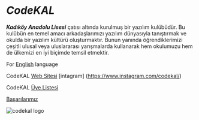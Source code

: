 # _CodeKAL_
**_Kadıköy Anadolu Lisesi_** çatısı altında kurulmuş bir yazılım kulübüdür. Bu kulübün en temel amacı arkadaşlarımızı yazılım dünyasıyla tanıştırmak ve okulda bir yazılım kültürü oluşturmaktır. Bunun yanında öğrendiklerimizi çeşitli ulusal veya uluslararası yarışmalarda kullanarak hem okulumuzu hem de ülkemizi en iyi biçimde temsil etmektir.

For [English](https://github.com/CodeKal/About-CodeKAL/blob/master/README_en.md) language

CodeKAL [Web Sitesi](https://codekal.wordpress.com/)
[intagram] (https://www.instagram.com/codekal/)

CodeKAL [Üye Listesi](https://github.com/CodeKal/About-CodeKAL/blob/master/Participant_list.md)

[Başarılarımız](https://github.com/CodeKal/About-CodeKAL/blob/master/basarilarimiz.md)

![codekal logo](https://user-images.githubusercontent.com/32792486/31626365-18bed8b6-b2b2-11e7-8a31-f45cc776efb3.png)




